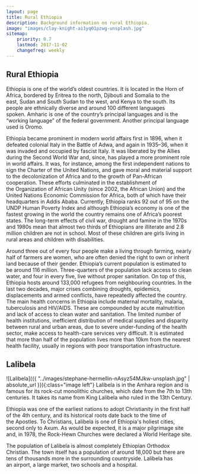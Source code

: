```yaml
---
layout: page
title: Rural Ethiopia
description: Background information on rural Ethiopia.
image: "images/clay-knight-ai1yq01pzwg-unsplash.jpg"
sitemap:
    priority: 0.7
    lastmod: 2017-11-02
    changefreq: weekly
---
```

## Rural Ethiopia

Ethiopia is one of the world’s oldest countries. It is located in the Horn of Africa, bordered by Eritrea to the north, Djibouti and Somalia to the east, Sudan and South Sudan to the west, and Kenya to the south. Its people are ethnically diverse and around 100 different languages spoken. Amharic is one of the country’s principal languages and is the “working language” of the federal government. Another principal language used is Oromo.

Ethiopia became prominent in modern world affairs first in 1896, when it defeated colonial Italy in the Battle of Adwa, and again in 1935–36, when it was invaded and occupied by fascist Italy. It was liberated by the Allies during the Second World War and,  since, has played a more prominent role in world affairs. It was, for instance, among the first independent nations to sign the Charter of the United Nations, and gave moral and material support to the decolonization of Africa and to the growth of Pan-African cooperation. These efforts culminated in the establishment of the Organization of African Unity (since 2002, the African Union) and the United Nations Economic Commission for Africa, both of which have their headquarters in Addis Ababa.
Currently, Ethiopia ranks 92 out of 95 on the UNDP Human Poverty Index and although Ethiopia’s economy is one of the fastest growing in the world the country remains one of Africa’s poorest states. The long-term effects of civil war, drought and famine in the 1970s and 1980s mean that almost two thirds of Ethiopians are illiterate and 2.8 million children are not in school. Most of these children are girls living in rural areas and children with disabilities.

Around three out of every four people make a living through farming, nearly half of farmers are women, who are often denied the right to own or inherit land because of their gender. Ethiopia’s current population is estimated to be around 116 million. Three-quarters of the population lack access to clean water, and four in every five, live without proper sanitation.
On top of this, Ethiopia hosts around 133,000 refugees from neighbouring countries. In the last two decades, major crises combining droughts, epidemics, displacements and armed conflicts, have repeatedly affected the country.
The main health concerns in Ethiopia include maternal mortality, malaria, tuberculosis and HIV/AIDS. These are compounded by acute malnutrition and lack of access to clean water and sanitation.
The limited number of health institutions, inefficient distribution of medical supplies and disparity between rural and urban areas, due to severe under-funding of the health sector, make access to health-care services very difficult. It is estimated that more than half of the population lives more than 10km from the nearest health facility, usually in regions with poor transportation infrastructure.

## Lalibela

![Lalibela]({{ "../images/stephane-hermellin-nAsyz54MJkw-unsplash.jpg" | absolute_url }}){:class="image left"}
Lalibela is in the Amhara region and is famous for its rock-cut monolithic churches, which date from the 7th to 13th centuries. It takes its name from King Lalibela who ruled in the 13th Century. 

Ethiopia was one of the earliest nations to adopt Christianity in the first half of the 4th century, and its historical roots date back to the time of the Apostles. To Christians, Lalibela is one of Ethiopia's holiest cities, second only to Axum. As would be expected, it is a major pilgrimage site and, in 1978, the Rock-Hewn Churches were declared a World Heritage site.

The population of Lalibela is almost completely Ethiopian Orthodox Christian. The town itself has a population of around 18,000 but there are tens of thousands more in the surrounding countryside. Lalibela has an airport, a large market, two schools and a hospital.
